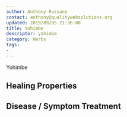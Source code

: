 ```yaml
---
author: Anthony Russano
contact: anthony@qualitywebsolutions.org
updated: 2019/09/05 21:36:00
title: Yohimbe
descriptor: yohimbe
category: Herbs
tags:
- 
---
```

Yohimbe

## Healing Properties

## Disease / Symptom Treatment

[^1]: **Title:** <br>**Author(s):**  <br>**Institution(s):** <br>**Publication:** <i> </i><br>**Date:** <br>**Abstract:** <i> </i><br>**Link:** []()<br>**Citations:**   
